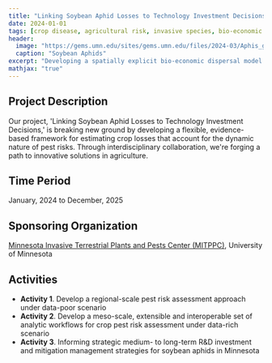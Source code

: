 ```yaml
---
title: "Linking Soybean Aphid Losses to Technology Investment Decisions"
date: 2024-01-01
tags: [crop disease, agricultural risk, invasive species, bio-economic modeling]
header:
  image: "https://gems.umn.edu/sites/gems.umn.edu/files/2024-03/Aphis_glycines_5268061.jpg"
  caption: "Soybean Aphids"
excerpt: "Developing a spatially explicit bio-economic dispersal model to aid with the management of soybean aphids"
mathjax: "true"
---
```


## Project Description
Our project, 'Linking Soybean Aphid Losses to Technology Investment Decisions,' is breaking new ground by developing a flexible, evidence-based framework for estimating crop losses that account for the dynamic nature of pest risks. Through interdisciplinary collaboration, we're forging a path to innovative solutions in agriculture.

## Time Period
January, 2024 to December, 2025

## Sponsoring Organization
[Minnesota Invasive Terrestrial Plants and Pests Center (MITPPC)](https://mitppc.umn.edu/), University of Minnesota 

## Activities
* **Activity 1**. Develop a regional-scale pest risk assessment approach under data-poor scenario 
* **Activity 2**. Develop a meso-scale, extensible and interoperable set of analytic workflows for crop pest risk assessment under data-rich scenario  
* **Activity 3**. Informing strategic medium- to long-term R&D investment and mitigation management strategies for soybean aphids in Minnesota  


